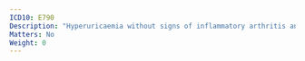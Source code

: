```yaml
---
ICD10: E790
Description: "Hyperuricaemia without signs of inflammatory arthritis and tophaceous disease"
Matters: No
Weight: 0
---
```


